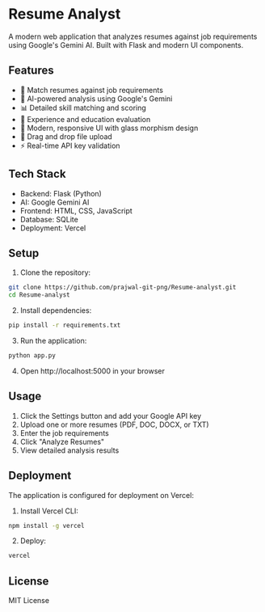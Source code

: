 # Resume Analyst

A modern web application that analyzes resumes against job requirements using Google's Gemini AI. Built with Flask and modern UI components.

## Features

- 🎯 Match resumes against job requirements
- 🤖 AI-powered analysis using Google's Gemini
- 📊 Detailed skill matching and scoring
- 💼 Experience and education evaluation
- 🎨 Modern, responsive UI with glass morphism design
- 📱 Drag and drop file upload
- ⚡ Real-time API key validation

## Tech Stack

- Backend: Flask (Python)
- AI: Google Gemini AI
- Frontend: HTML, CSS, JavaScript
- Database: SQLite
- Deployment: Vercel

## Setup

1. Clone the repository:
```bash
git clone https://github.com/prajwal-git-png/Resume-analyst.git
cd Resume-analyst
```

2. Install dependencies:
```bash
pip install -r requirements.txt
```

3. Run the application:
```bash
python app.py
```

4. Open http://localhost:5000 in your browser

## Usage

1. Click the Settings button and add your Google API key
2. Upload one or more resumes (PDF, DOC, DOCX, or TXT)
3. Enter the job requirements
4. Click "Analyze Resumes"
5. View detailed analysis results

## Deployment

The application is configured for deployment on Vercel:

1. Install Vercel CLI:
```bash
npm install -g vercel
```

2. Deploy:
```bash
vercel
```

## License

MIT License 